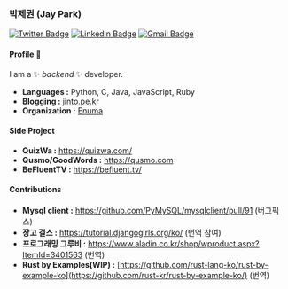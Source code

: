 ### 박제권 (Jay Park)
[![Twitter Badge](https://img.shields.io/badge/-Jay_Park-1ca0f1?style=flat-square&logo=twitter&logoColor=white&link=https://twitter.com/jinto)](https://twitter.com/jinto)  [![Linkedin Badge](https://img.shields.io/badge/-Jay_Park-blue?style=flat-square&logo=Linkedin&logoColor=white&link=https://www.linkedin.com/in/jaykwonpark//)](https://www.linkedin.com/in/jaykwonpark/) [![Gmail Badge](https://img.shields.io/badge/-jaypark@gmail.com-c14438?style=flat-square&logo=Gmail&logoColor=white&link=mailto:jaypark@gmail.com)](mailto:jaypark@gmail.com)


#### Profile 👋

I am a ✨ _backend_ ✨ developer.

-  **Languages :** Python, C, Java, JavaScript, Ruby
-  **Blogging :** [jinto.pe.kr](http://jinto.pe.kr)
-  **Organization :** [Enuma](https://enuma.com/ko/)


#### Side Project

-  **QuizWa :** https://quizwa.com/
-  **Qusmo/GoodWords :** https://qusmo.com
-  **BeFluentTV :** https://befluent.tv/

#### Contributions

-  **Mysql client :** https://github.com/PyMySQL/mysqlclient/pull/91 (버그픽스)
-  **장고 걸스 :** https://tutorial.djangogirls.org/ko/ (번역 참여)
-  **프로그래밍 그루비 :** https://www.aladin.co.kr/shop/wproduct.aspx?ItemId=3401563 (번역)
-  **Rust by Examples(WIP) :** [https://github.com/rust-lang-ko/rust-by-example-ko](https://github.com/rust-kr/rust-by-example-ko/) (번역)


<!--
- 🔭 I’m currently working on ...
- 🌱 I’m currently learning ...
- 👯 I’m looking to collaborate on ...
- 🤔 I’m looking for help with ...
- 💬 Ask me about ...
- 📫 How to reach me: ...
- 😄 Pronouns: ...
- ⚡ Fun fact: ...
-->
